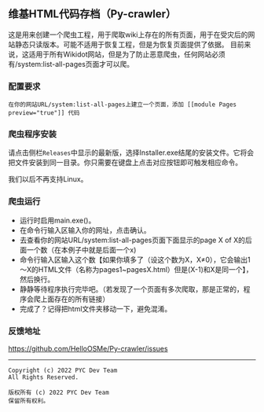 ## 维基HTML代码存档（Py-crawler）

这是用来创建一个爬虫工程，用于爬取wiki上存在的所有页面，用于在受灾后的网站静态只读版本。可能不适用于恢复工程，但是为恢复页面提供了依据。
目前来说，这适用于所有Wikidot网站，但是为了防止恶意爬虫，任何网站必须有/system:list-all-pages页面才可以爬。

### **配置要求**

```
在你的网站URL/system:list-all-pages上建立一个页面，添加 [[module Pages preview="true"]] 代码
```

### **爬虫程序安装**
请点击侧栏`Releases`中显示的最新版，选择Installer.exe结尾的安装文件。它将会把文件安装到同一目录。你只需要在键盘上点击对应按钮即可触发相应命令。

我们以后不再支持Linux。

### **爬虫运行**
* 运行时启用main.exe()。
* 在命令行输入区输入你的网址，点击确认。
* 去查看你的网站URL/system:list-all-pages页面下面显示的page X of X的后面一个数（在本例子中就是后面一个x)
* 命令行输入区输入这个数【如果你填多了（设这个数为X，X≠0），它会输出1～X的HTML文件（名称为pages1~pagesX.html）但是(X-1)和X是同一个】，然后换行。
* 静静等待程序执行完毕吧。（若发现了一个页面有多次爬取，那是正常的，程序会爬上面存在的所有链接）
* 完成了？记得把html文件夹移动一下，避免混淆。

### **反馈地址**

https://github.com/HelloOSMe/Py-crawler/issues

----------

```
Copyright (c) 2022 PYC Dev Team
All Rights Reserved.

版权所有 (c) 2022 PYC Dev Team
保留所有权利。
```
